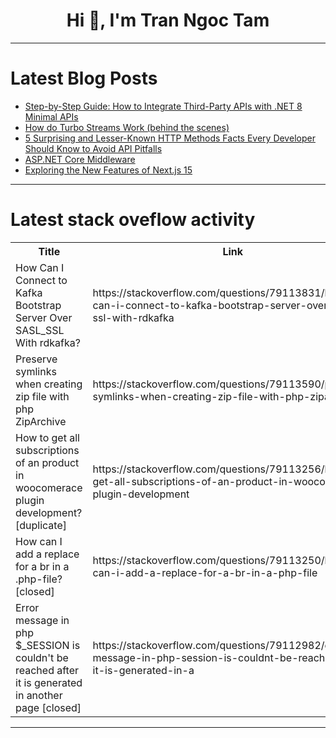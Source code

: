 <h1 align="center">Hi 👋, I'm Tran Ngoc Tam</h1>

---

# Latest Blog Posts 
<!-- BLOG-POST-LIST:START -->
- [Step-by-Step Guide: How to Integrate Third-Party APIs with .NET 8 Minimal APIs](https://dev.to/leandroveiga/step-by-step-guide-how-to-integrate-third-party-apis-with-net-8-minimal-apis-5419)
- [How do Turbo Streams Work &lpar;behind the scenes&rpar;](https://dev.to/railsdesigner/how-do-turbo-streams-work-behind-the-scenes-11mj)
- [5 Surprising and Lesser-Known HTTP Methods Facts Every Developer Should Know to Avoid API Pitfalls](https://dev.to/viissgg/5-surprising-and-lesser-known-http-methods-facts-every-developer-should-know-to-avoid-api-pitfalls-3hon)
- [ASP.NET Core Middleware](https://dev.to/rasulhsn/aspnet-core-middleware-2efd)
- [Exploring the New Features of Next.js 15](https://dev.to/rajeshkumaryadavdotcom/exploring-the-new-features-of-nextjs-15-1mic)
<!-- BLOG-POST-LIST:END -->

---

# Latest stack oveflow activity
<table>
  <tr><th>Title</th><th>Link</th></tr>
  <!-- STACKOVERFLOW:START --><tr><td>How Can I Connect to Kafka Bootstrap Server Over SASL_SSL With rdkafka?</td><td>https://stackoverflow.com/questions/79113831/how-can-i-connect-to-kafka-bootstrap-server-over-sasl-ssl-with-rdkafka</td></tr><tr><td>Preserve symlinks when creating zip file with php ZipArchive</td><td>https://stackoverflow.com/questions/79113590/preserve-symlinks-when-creating-zip-file-with-php-ziparchive</td></tr><tr><td>How to get all subscriptions of an product in woocomerace plugin development? [duplicate]</td><td>https://stackoverflow.com/questions/79113256/how-to-get-all-subscriptions-of-an-product-in-woocomerace-plugin-development</td></tr><tr><td>How can I add a replace for a br in a .php-file? [closed]</td><td>https://stackoverflow.com/questions/79113250/how-can-i-add-a-replace-for-a-br-in-a-php-file</td></tr><tr><td>Error message in php $_SESSION is couldn&#39;t be reached after it is generated in another page [closed]</td><td>https://stackoverflow.com/questions/79112982/error-message-in-php-session-is-couldnt-be-reached-after-it-is-generated-in-a</td></tr><!-- STACKOVERFLOW:END -->
</table>

---


